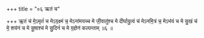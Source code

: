 +++
title = "०६ ऋतं च"

+++
ऋ॒तं च॑ मे॒ऽमृतं॑ च मेऽय॒क्ष्मं च॒ मेऽना॑मयच्च मे जी॒वातु॑श्च मे दीर्घायु॒त्वं च॑ मेऽनमि॒त्रं च॒ मेऽभ॑यं च मे सु॒खं च॑ मे॒ शय॑नं च मे सू॒षाश्च॑ मे सु॒दिनं॑ च मे य॒ज्ञेन॑ कल्पन्ताम् ॥६ ॥